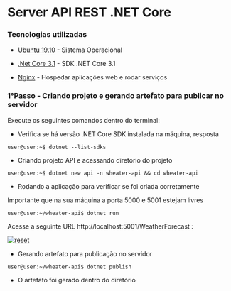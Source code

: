 # Server API REST .NET Core

 ### Tecnologias utilizadas
 
 - [Ubuntu 19.10](https://ubuntu.com/download/desktop/thank-you?version=19.10&architecture=amd64) - Sistema Operacional 
 
 - [.Net Core 3.1](https://docs.microsoft.com/pt-br/dotnet/core/install/linux-package-manager-ubuntu-1910) - SDK .NET Core 3.1
   
- [Nginx](https://www.nginx.com/) - Hospedar aplicações web e rodar serviços


### 1°Passo - Criando projeto e gerando artefato para publicar no servidor 

Execute os seguintes comandos dentro do terminal:

- Verifica se há versão .NET Core SDK instalada na máquina, resposta 

```
user@user:~$ dotnet --list-sdks
```

- Criando projeto API e acessando diretório do projeto

```
user@user:~$ dotnet new api -n wheater-api && cd wheater-api
```

- Rodando a aplicação para verificar se foi criada corretamente

Importante que na sua máquina a porta 5000 e 5001 estejam livres
```
user@user:~/wheater-api$ dotnet run

```

Acesse a seguinte URL http://localhost:5001/WeatherForecast :

<p>
 <a target="_blank" rel="noopener noreferrer" href="https://user-images.githubusercontent.com/22710963/77859558-89660900-71e0-11ea-8bd6-8c848676f1b7.png" >
  <img src="https://user-images.githubusercontent.com/22710963/77859558-89660900-71e0-11ea-8bd6-8c848676f1b7.png" alt="reset" style="max-width:100%;"></a>
</p> 


- Gerando artefato para publicação no servidor

```
user@user:~/wheater-api$ dotnet publish
```

- O artefato foi gerado dentro do diretório




